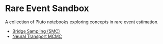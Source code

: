 # Rare Event Sandbox

A collection of Pluto notebooks exploring concepts in rare event estimation.

* [Bridge Sampling (SMC)](https://htmlview.glitch.me/?https://github.com/hdelecki/RareEventSandbox/blob/main/notebooks/bridge_sampling.html)
* [Neural Transport MCMC](https://htmlview.glitch.me/?https://github.com/hdelecki/RareEventSandbox/blob/main/notebooks/neural_transport_mcmc.html)
